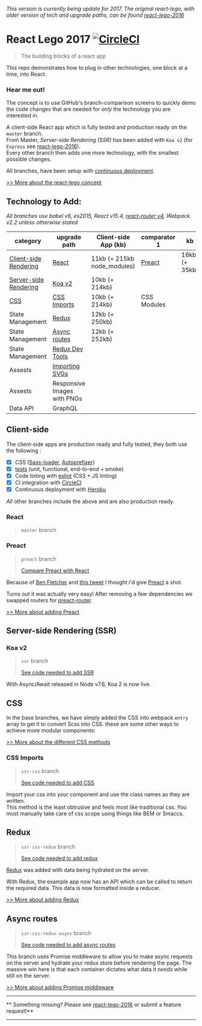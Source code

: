 _This version is currently being update for 2017.  The original react-lego, with older version of tech and upgrade paths, can be found [react-lego-2016](https://github.com/peter-mouland/react-lego-2016)_

# React Lego 2017 [![CircleCI](https://circleci.com/gh/peter-mouland/react-lego.svg?style=svg)](https://circleci.com/gh/peter-mouland/react-lego)

> The building blocks of a react app

This repo demonstrates how to plug in other technologies, one block at a time, into React.

### Hear me out!

The concept is to use GitHub's branch-comparison screens to quickly demo the code changes that are needed for *only* the technology you are interested in.

A client-side React app which is fully tested and production ready on the `master` branch.  
From Master, *Server-side Rendering (SSR)* has been added with  `Koa v2` (for `Express` see [react-lego-2016](https://github.com/peter-mouland/react-lego-2016)).  
Every other branch then adds one more technology, with the smallest possible changes.

All branches, have been setup with [continuous deployment](https://github.com/peter-mouland/react-lego/wiki/Continuous-Deployement).

[>> More about the react-lego concept](https://github.com/peter-mouland/react-lego/wiki)

## Technology to Add:

_All branches use babel v6, es2015, React v15.4, [react-router v4](https://github.com/reactjs/react-router), Webpack v2.2 unless otherwise stated_
 
 | category | upgrade path | Client-side App (kb) | comparator 1 | kb | comparator 2 |  kb | 
 | --- | --- | --- | --- | --- | --- | --- |
 | [Client-side Rendering](#client-side) | [React](#react) | 11kb (+ 215kb node_modules) | [Preact](#preact) | 16kb (+ 35kb)
 | [Server-side Rendering](#server-side-rendering-SSR) | [Koa v2](#koa-v2) | 10kb (+ 214kb) |  
 | [CSS](#css) | [CSS Imports](#css-imports)  | 10kb (+ 214kb) |   CSS Modules 
 | State Management | [Redux](#redux) | 12kb (+ 250kb) | 
 | State Management | [Async routes](#redux-with-promise-middleware) | 12kb (+ 252kb) | 
 | State Management | [Redux Dev Tools](#redux-dev-tools)
 | Assests | [Importing SVGs](#importing-svgs) |
 | Assests | Responsive Images with PNGs |
 | Data API | GraphQL
 
## Client-side

The client-side apps are production ready and fully tested, they both use the following :

 * [x] CSS ([Sass-loader](https://github.com/jtangelder/sass-loader), [Autoprefixer](https://github.com/postcss/autoprefixer))
 * [x] [tests](/tests/README.md) (unit, functional, end-to-end + smoke)
 * [x] Code linting with [eslint](http://eslint.org/) (CSS + JS linting)
 * [x] CI integration with [CircleCI](https://circleci.com/)
 * [x] Continuous deployment with [Heroku](http://www.heroku.com/)

*All* other branches include the above and are also production ready.

### React 

 > `master` branch 

### Preact

 > `preact` branch 
 >
 > [Compare Preact with React](https://github.com/peter-mouland/react-lego/compare/master...preact)

Because of [Ben Fletcher](https://github.com/bjfletcher) and [this tweet](https://twitter.com/bjfletcher/status/776481240065114112) I thought i'd give [Preact](https://github.com/developit/preact) a shot.

Turns out it was actually very easy!  After removing a few dependencies we swapped routers for [preact-router](https://github.com/developit/preact-router).

[>> More about adding Preact](https://github.com/peter-mouland/react-lego/wiki/Preact)

## Server-side Rendering (SSR)

### Koa v2

 > `ssr` branch
 >
 > [See code needed to add SSR](https://github.com/peter-mouland/react-lego/compare/master...ssr)

With Async/Await released in Node v7.6, Koa 2 is now live.  

## CSS

In the base branches, we have simply added the CSS into webpack `entry` array to get it to convert Scss into CSS.
these are some other ways to achieve more modular components:

[>> More about the different CSS methods](https://github.com/peter-mouland/react-lego/wiki/CSS)

### CSS Imports

 > `ssr-css` branch
 >
 > [See code needed to add CSS](https://github.com/peter-mouland/react-lego/compare/ssr...ssr-css)


Import your css into your component and use the class names as they are written.  
This method is the least obtrusive and feels most like traditional css.
You must manually take care of css scope using things like BEM or Smaccs.


## Redux
 
 > `ssr-css-redux` branch
 >
 > [See code needed to add redux](https://github.com/peter-mouland/react-lego/compare/ssr-css...ssr-css-redux)
 
[Redux](https://github.com/reactjs/react-redux) was added with data being hydrated on the server.

With Redux, the example app now has an API which can be called to return the required data.
This data is now formatted inside a reducer.

[>> More about adding Redux](https://github.com/peter-mouland/react-lego/wiki/Redux)


## Async routes

 > `ssr-css-redux-async` branch
 >
 > [See code needed to add async routes](https://github.com/peter-mouland/react-lego/compare/ssr-css-redux...ssr-css-redux-async)
 
This branch uses Promise middleware to allow you to make async requests on the server and hydrate your redux store before rendering the page.
The massive win here is that each container dictates what data it _needs_ while still on the server.

[>> More about adding Promise middleware](https://github.com/peter-mouland/react-lego/wiki/Redux-Promise-Middleware)

__________
** Something missing?  Please see [react-lego-2016](https://github.com/peter-mouland/react-lego-2016) or submit a feature request!**
__________


